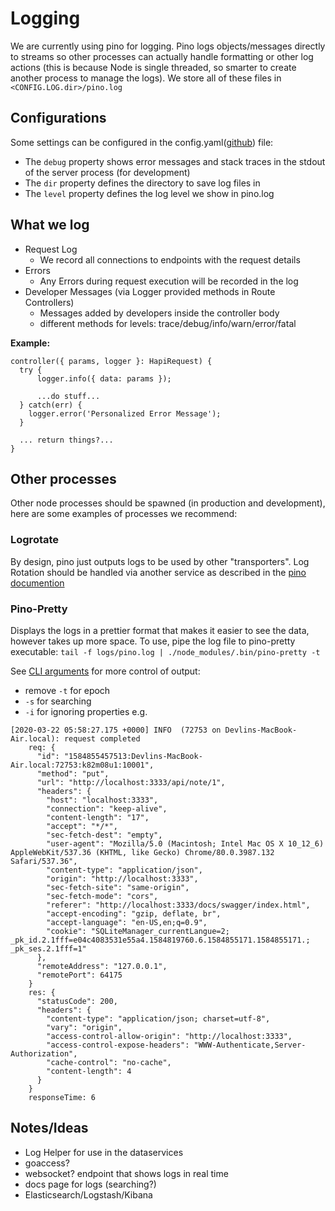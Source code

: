 # Logging

We are currently using pino for logging. Pino logs objects/messages directly to streams so other processes can
actually handle formatting or other log actions (this is because Node is single threaded, so smarter to create
another process to manage the logs). We store all of these files in `<CONFIG.LOG.dir>/pino.log`

## Configurations

Some settings can be configured in the config.yaml([github](https://github.com/devlinjunker/template.node.hapi/blob/master/conf/config.yaml#L12)) file:
  - The `debug` property shows error messages and stack traces in the stdout of the server process (for
     development)
  - The `dir` property defines the directory to save log files in
  - The `level` property defines the log level we show in pino.log

## What we log

- Request Log
  - We record all connections to endpoints with the request details
- Errors
  - Any Errors during request execution will be recorded in the log
- Developer Messages (via Logger provided methods in Route Controllers)
  - Messages added by developers inside the controller body
  - different methods for levels: trace/debug/info/warn/error/fatal

**Example:**  
```
controller({ params, logger }: HapiRequest) {
  try {
      logger.info({ data: params });

      ...do stuff...
  } catch(err) {
    logger.error('Personalized Error Message');
  }

  ... return things?...
}
```


## Other processes
Other node processes should be spawned (in production and development), here are some examples of processes
we recommend:

### Logrotate
By design, pino just outputs logs to be used by other "transporters". Log Rotation should be handled via
another service as described in the [pino documention](http://getpino.io/#/docs/help?id=log-rotation)

### Pino-Pretty
Displays the logs in a prettier format that makes it easier to see the data, however takes up more space.
To use, pipe the log file to pino-pretty executable:
`tail -f logs/pino.log | ./node_modules/.bin/pino-pretty -t `  

See [CLI arguments](https://github.com/pinojs/pino-pretty#cli-arguments) for more control of output:
  - remove `-t` for epoch
  - `-s` for searching
  - `-i` for ignoring properties
e.g.
```
[2020-03-22 05:58:27.175 +0000] INFO  (72753 on Devlins-MacBook-Air.local): request completed
    req: {
      "id": "1584855457513:Devlins-MacBook-Air.local:72753:k82m08u1:10001",
      "method": "put",
      "url": "http://localhost:3333/api/note/1",
      "headers": {
        "host": "localhost:3333",
        "connection": "keep-alive",
        "content-length": "17",
        "accept": "*/*",
        "sec-fetch-dest": "empty",
        "user-agent": "Mozilla/5.0 (Macintosh; Intel Mac OS X 10_12_6) AppleWebKit/537.36 (KHTML, like Gecko) Chrome/80.0.3987.132 Safari/537.36",
        "content-type": "application/json",
        "origin": "http://localhost:3333",
        "sec-fetch-site": "same-origin",
        "sec-fetch-mode": "cors",
        "referer": "http://localhost:3333/docs/swagger/index.html",
        "accept-encoding": "gzip, deflate, br",
        "accept-language": "en-US,en;q=0.9",
        "cookie": "SQLiteManager_currentLangue=2; _pk_id.2.1fff=e04c4083531e55a4.1584819760.6.1584855171.1584855171.; _pk_ses.2.1fff=1"
      },
      "remoteAddress": "127.0.0.1",
      "remotePort": 64175
    }
    res: {
      "statusCode": 200,
      "headers": {
        "content-type": "application/json; charset=utf-8",
        "vary": "origin",
        "access-control-allow-origin": "http://localhost:3333",
        "access-control-expose-headers": "WWW-Authenticate,Server-Authorization",
        "cache-control": "no-cache",
        "content-length": 4
      }
    }
    responseTime: 6
```


## Notes/Ideas
- Log Helper for use in the dataservices
- goaccess?
- websocket? endpoint that shows logs in real time
- docs page for logs (searching?)
- Elasticsearch/Logstash/Kibana
